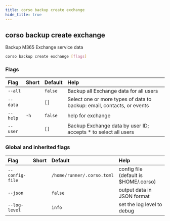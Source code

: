 ```yaml
---
title: corso backup create exchange
hide_title: true
---
```

## corso backup create exchange

Backup M365 Exchange service data

```bash
corso backup create exchange [flags]
```

### Flags

|Flag|Short|Default|Help
|:----|:-----|:-------|:----
|`--all`||`false`|Backup all Exchange data for all users
|`--data`||`[]`|Select one or more types of data to backup: email, contacts, or events
|`--help`|`-h`|`false`|help for exchange
|`--user`||`[]`|Backup Exchange data by user ID; accepts * to select all users

### Global and inherited flags

|Flag|Short|Default|Help
|:----|:-----|:-------|:----
|`--config-file`||`/home/runner/.corso.toml`|config file (default is $HOME/.corso)
|`--json`||`false`|output data in JSON format
|`--log-level`||`info`|set the log level to debug|info|warn|error
